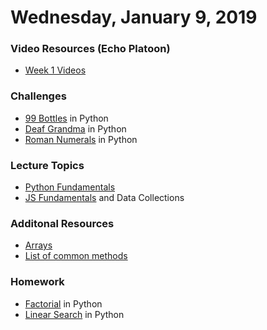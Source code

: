 Wednesday, January 9, 2019
=======================
### Video Resources (Echo Platoon)
- [Week 1 Videos](https://www.youtube.com/watch?v=MXfqHyQHmfo&list=PLu0CiQ7bzwESorYiOmwUJEdqs4YJfyMNh)

### Challenges
* [99 Bottles](https://github.com/foxtrotplatoon/99-Bottles) in Python
* [Deaf Grandma](https://github.com/foxtrotplatoon/Deaf-Grandma) in Python
* [Roman Numerals](https://github.com/foxtrotplatoon/roman-numerals) in Python

### Lecture Topics
* [Python Fundamentals](https://github.com/hotelplatoon/curriculum/blob/master/week-01/lecture-materials/python_fundamentals.md)
* [JS Fundamentals](https://github.com/hotelplatoon/curriculum/blob/master/week-01/lecture-materials/javascript_control_flow.pdf) and Data Collections

### Additonal Resources
* [Arrays](https://prezi.com/khg0wb0dqio-/ga/)
* [List of common methods](https://developer.mozilla.org/en-US/docs/Web/JavaScript/Reference/Global_Objects/Array)

### Homework
* [Factorial](https://github.com/foxtrotplatoon/factorial) in Python
* [Linear Search](https://github.com/foxtrotplatoon/linear-search) in Python
